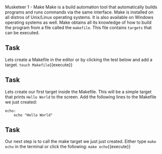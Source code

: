 Musketeer 1 - Make
Make is a build automation tool that automatically builds programs and runs commands via the same interface. Make is installed on all distros of Unix/Linux operating systems. It is also available on Windows operating systems as well. Make obtains all its knowledge of how to build the program from a file called the ```makefile```. This file contains ```targets``` that can be executed. 

## Task
Lets create a Makefile in the editor or by clicking the test below and add a target.
`touch Makefile`{{execute}}

## Task
Lets create our first target inside the Makefile. This will be a simple target that prints ```Hello World``` to the screen. Add the following lines to the Makefile we just created:
```
echo:
    echo "Hello World"
```

## Task
Our next step is to call the make target we just just created. Either type ```make echo``` in the terminal or click the following:
`make echo`{{execute}}
